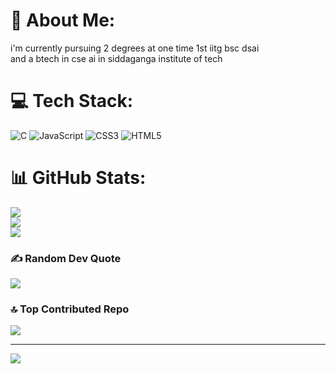 # 💫 About Me:
i'm currently pursuing 2 degrees at one time 1st iitg bsc dsai<br>and a btech in cse ai in siddaganga institute of tech <br>


# 💻 Tech Stack:
![C](https://img.shields.io/badge/c-%2300599C.svg?style=for-the-badge&logo=c&logoColor=white) ![JavaScript](https://img.shields.io/badge/javascript-%23323330.svg?style=for-the-badge&logo=javascript&logoColor=%23F7DF1E) ![CSS3](https://img.shields.io/badge/css3-%231572B6.svg?style=for-the-badge&logo=css3&logoColor=white) ![HTML5](https://img.shields.io/badge/html5-%23E34F26.svg?style=for-the-badge&logo=html5&logoColor=white)
# 📊 GitHub Stats:
![](https://github-readme-stats.vercel.app/api?username=ArunB-IITG&theme=radical&hide_border=false&include_all_commits=false&count_private=false)<br/>
![](https://github-readme-streak-stats.herokuapp.com/?user=ArunB-IITG&theme=radical&hide_border=false)<br/>
![](https://github-readme-stats.vercel.app/api/top-langs/?username=ArunB-IITG&theme=radical&hide_border=false&include_all_commits=false&count_private=false&layout=compact)

### ✍️ Random Dev Quote
![](https://quotes-github-readme.vercel.app/api?type=horizontal&theme=radical)

### 🔝 Top Contributed Repo
![](https://github-contributor-stats.vercel.app/api?username=ArunB-IITG&limit=5&theme=dark&combine_all_yearly_contributions=true)

---
[![](https://visitcount.itsvg.in/api?id=ArunB-IITG&icon=0&color=0)](https://visitcount.itsvg.in)

<!-- Proudly created with GPRM ( https://gprm.itsvg.in ) -->
